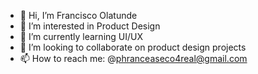 - 👋 Hi, I’m Francisco Olatunde
- 👀 I’m interested in Product Design
- 🌱 I’m currently learning UI/UX
- 💞️ I’m looking to collaborate on product design projects
- 📫 How to reach me: @phranceaseco4real@gmail.com

<!---
FOY21/FOY21 is a ✨ special ✨ repository because its `README.md` (this file) appears on your GitHub profile.
You can click the Preview link to take a look at your changes.
--->

